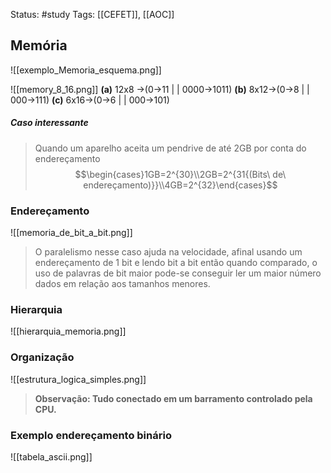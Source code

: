 Status: #study 
Tags:
[[CEFET]], [[AOC]]
## Memória
![[exemplo_Memoria_esquema.png]]

![[memory_8_16.png]]
 <b>(a)</b> 12x8 ->(0->11 | | 0000->1011)
 <b>(b)</b> 8x12->(0->8 | | 000->111)
 <b>(c)</b> 6x16->(0->6 | | 000->101)
##### Caso interessante
> Quando um aparelho aceita um pendrive de até 2GB por conta do endereçamento
$$\begin{cases}1GB=2^{30}\\2GB=2^{31{(Bits\ de\ endereçamento)}}\\4GB=2^{32}\end{cases}$$
### Endereçamento
![[memoria_de_bit_a_bit.png]]
> O paralelismo nesse caso ajuda na velocidade, afinal usando um endereçamento de 1 bit e lendo bit a bit então quando comparado, o uso de palavras de bit maior pode-se conseguir ler um maior número  dados em relação aos tamanhos menores.
### Hierarquia
![[hierarquia_memoria.png]]
### Organização
![[estrutura_logica_simples.png]]
>**Observação: Tudo conectado em um barramento controlado pela CPU.**

### Exemplo endereçamento binário
![[tabela_ascii.png]]